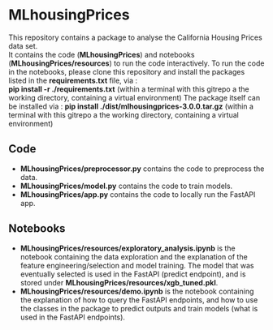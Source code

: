 # MLhousingPrices

This repository contains a package to analyse the California Housing Prices data set.  
It contains the code (**MLhousingPrices**) and notebooks (**MLhousingPrices/resources**) to run the code interactively. 
To run the code in the notebooks, please clone this repository and install the packages listed in the **requirements.txt** file, via :  
**pip install -r ./requirements.txt** (within a terminal with this gitrepo a the working directory, containing a virtual environment)
The package itself can be installed via : 
**pip install ./dist/mlhousingprices-3.0.0.tar.gz**  (within a terminal with this gitrepo a the working directory, containing a virtual environment)

## Code
* **MLhousingPrices/preprocessor.py** contains the code to preprocess the data.
* **MLhousingPrices/model.py** contains the code to train models.
* **MLhousingPrices/app.py** contains the code to locally run the FastAPI app.

## Notebooks
* **MLhousingPrices/resources/exploratory_analysis.ipynb** is the notebook containing the data exploration and the explanation of the feature engineering/selection and model training. 
The model that was eventually selected is used in the FastAPI (predict endpoint), and is stored under **MLhousingPrices/resources/xgb_tuned.pkl**.
* **MLhousingPrices/resources/demo.ipynb** is the notebook containing the explanation of how to query the FastAPI endpoints, and how to use the classes in the package to predict outputs and train models (what is used in the FastAPI endpoints).

